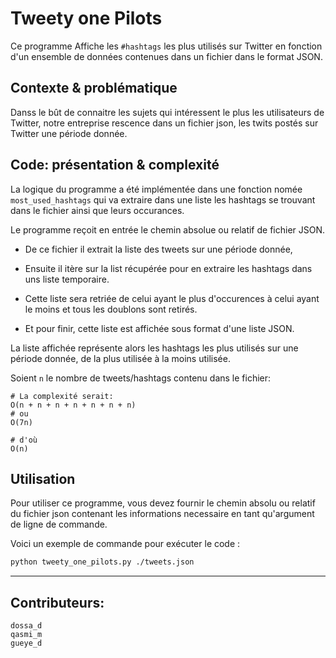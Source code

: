 # Tweety one Pilots

Ce programme Affiche les `#hashtags` les plus utilisés sur Twitter en fonction d'un ensemble de données contenues dans un fichier dans le format JSON.

## Contexte & problématique

Danss le bût de connaitre les sujets qui intéressent le plus les utilisateurs de Twitter, notre entreprise rescence dans un fichier json, les twits postés sur Twitter une période donnée.

## Code: présentation & complexité

La logique du programme a été implémentée dans une fonction nomée `most_used_hashtags` qui va extraire dans une liste les hashtags se trouvant dans le fichier ainsi que leurs occurances.

Le programme reçoit en entrée le chemin absolue ou relatif de fichier JSON.

-   De ce fichier il extrait la liste des tweets sur une période donnée,

-   Ensuite il itère sur la list récupérée pour en extraire les hashtags dans uns liste temporaire.

-   Cette liste sera retriée de celui ayant le plus d'occurences à celui ayant le moins et tous les doublons sont retirés.

-   Et pour finir, cette liste est affichée sous format d'une liste JSON.

La liste affichée représente alors les hashtags les plus utilisés sur une période donnée, de la plus utilisée à la moins utilisée.

Soient `n` le nombre de tweets/hashtags contenu dans le fichier:

```
# La complexité serait:
O(n + n + n + n + n + n + n)
# ou
O(7n)

# d'où
O(n)
```

## Utilisation

Pour utiliser ce programme, vous devez fournir le chemin absolu ou relatif du fichier json contenant les informations necessaire en tant qu'argument de ligne de commande.

Voici un exemple de commande pour exécuter le code :

```bash
python tweety_one_pilots.py ./tweets.json
```

---

## Contributeurs:

    dossa_d
    qasmi_m
    gueye_d
